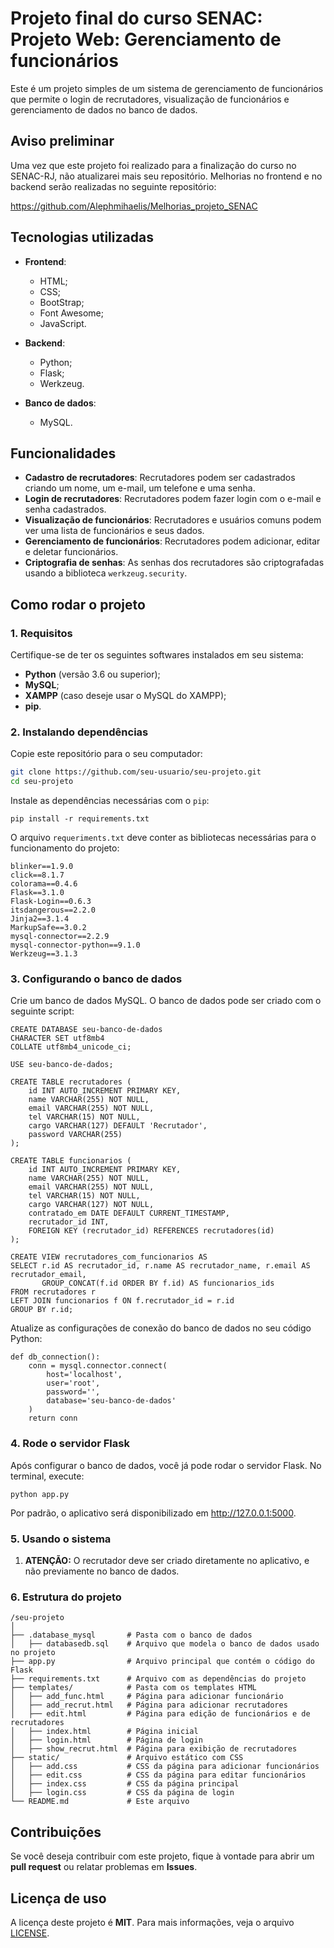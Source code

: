 # Projeto final do curso SENAC: Projeto Web: Gerenciamento de funcionários

Este é um projeto simples de um sistema de gerenciamento de funcionários que permite o login de recrutadores, visualização de funcionários e gerenciamento de dados no banco de dados.

## Aviso preliminar
Uma vez que este projeto foi realizado para a finalização do curso no SENAC-RJ, não atualizarei mais seu repositório. Melhorias no frontend e no backend serão realizadas no seguinte repositório:

https://github.com/Alephmihaelis/Melhorias_projeto_SENAC

## Tecnologias utilizadas

- **Frontend**:
  - HTML;
  - CSS;
  - BootStrap;
  - Font Awesome;
  - JavaScript.

- **Backend**:
  - Python;
  - Flask;
  - Werkzeug.

- **Banco de dados**:
  - MySQL.

## Funcionalidades

- **Cadastro de recrutadores**: Recrutadores podem ser cadastrados criando um nome, um e-mail, um telefone e uma senha.
- **Login de recrutadores**: Recrutadores podem fazer login com o e-mail e senha cadastrados.
- **Visualização de funcionários**: Recrutadores e usuários comuns podem ver uma lista de funcionários e seus dados.
- **Gerenciamento de funcionários**: Recrutadores podem adicionar, editar e deletar funcionários.
- **Criptografia de senhas**: As senhas dos recrutadores são criptografadas usando a biblioteca `werkzeug.security`.

## Como rodar o projeto

### 1. Requisitos

Certifique-se de ter os seguintes softwares instalados em seu sistema:

- **Python** (versão 3.6 ou superior);
- **MySQL**;
- **XAMPP** (caso deseje usar o MySQL do XAMPP);
- **pip**.

### 2. Instalando dependências

Copie este repositório para o seu computador:

```bash
git clone https://github.com/seu-usuario/seu-projeto.git
cd seu-projeto
```

Instale as dependências necessárias com o `pip`:
```
pip install -r requirements.txt
```
O arquivo `requeriments.txt` deve conter as bibliotecas necessárias para o funcionamento do projeto:
```
blinker==1.9.0
click==8.1.7
colorama==0.4.6
Flask==3.1.0
Flask-Login==0.6.3
itsdangerous==2.2.0
Jinja2==3.1.4
MarkupSafe==3.0.2
mysql-connector==2.2.9
mysql-connector-python==9.1.0
Werkzeug==3.1.3
```

### 3. Configurando o banco de dados

Crie um banco de dados MySQL. O banco de dados pode ser criado com o seguinte script:

```
CREATE DATABASE seu-banco-de-dados
CHARACTER SET utf8mb4
COLLATE utf8mb4_unicode_ci;

USE seu-banco-de-dados;

CREATE TABLE recrutadores (
    id INT AUTO_INCREMENT PRIMARY KEY,
    name VARCHAR(255) NOT NULL,
    email VARCHAR(255) NOT NULL,
    tel VARCHAR(15) NOT NULL,
    cargo VARCHAR(127) DEFAULT 'Recrutador',
    password VARCHAR(255)
);

CREATE TABLE funcionarios (
    id INT AUTO_INCREMENT PRIMARY KEY,
    name VARCHAR(255) NOT NULL,
    email VARCHAR(255) NOT NULL,
    tel VARCHAR(15) NOT NULL,
    cargo VARCHAR(127) NOT NULL,
    contratado_em DATE DEFAULT CURRENT_TIMESTAMP,
    recrutador_id INT,
    FOREIGN KEY (recrutador_id) REFERENCES recrutadores(id)
);

CREATE VIEW recrutadores_com_funcionarios AS
SELECT r.id AS recrutador_id, r.name AS recrutador_name, r.email AS recrutador_email, 
       GROUP_CONCAT(f.id ORDER BY f.id) AS funcionarios_ids
FROM recrutadores r
LEFT JOIN funcionarios f ON f.recrutador_id = r.id
GROUP BY r.id;
```

Atualize as configurações de conexão do banco de dados no seu código Python:
```
def db_connection():
    conn = mysql.connector.connect(
        host='localhost',
        user='root',
        password='',
        database='seu-banco-de-dados'
    )
    return conn
```

### 4. Rode o servidor Flask
Após configurar o banco de dados, você já pode rodar o servidor Flask. No terminal, execute:
```
python app.py
```
Por padrão, o aplicativo será disponibilizado em http://127.0.0.1:5000.

### 5. Usando o sistema
1. **ATENÇÃO:** O recrutador deve ser criado diretamente no aplicativo, e não previamente no banco de dados.

### 6. Estrutura do projeto
```
/seu-projeto
│
├── .database_mysql       # Pasta com o banco de dados
│   ├── databasedb.sql    # Arquivo que modela o banco de dados usado no projeto
├── app.py                # Arquivo principal que contém o código do Flask
├── requirements.txt      # Arquivo com as dependências do projeto
├── templates/            # Pasta com os templates HTML
│   ├── add_func.html     # Página para adicionar funcionário
│   ├── add_recrut.html   # Página para adicionar recrutadores
│   ├── edit.html         # Página para edição de funcionários e de recrutadores
│   ├── index.html        # Página inicial
│   ├── login.html        # Página de login
│   ├── show_recrut.html  # Página para exibição de recrutadores
├── static/               # Arquivo estático com CSS
│   ├── add.css           # CSS da página para adicionar funcionários
│   ├── edit.css          # CSS da página para editar funcionários
│   ├── index.css         # CSS da página principal
│   ├── login.css         # CSS da página de login
└── README.md             # Este arquivo
```

## Contribuições
Se você deseja contribuir com este projeto, fique à vontade para abrir um **pull request** ou relatar problemas em **Issues**.

## Licença de uso
A licença deste projeto é **MIT**. Para mais informações, veja o arquivo [LICENSE](LICENSE).
